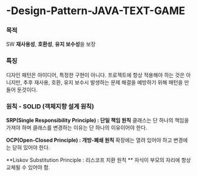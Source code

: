 # -Design-Pattern-JAVA-TEXT-GAME

### 목적 ###
SW **재사용성**, **호환성**, **유지 보수성**을 보장

### 특징 ###
디자인 패턴은 아이디어, 특정한 구현이 아니다.
프로젝트에 항상 적용해야 하는 것은 아니지만, 추후 재사용, 호환, 유지 보수시 발생하는 문제 해결을 예방하기 위해 패턴을 만들어 둔것이다.

### 원칙 - SOLID (객체지향 설계 원칙) 

**SRP(Single Responsibility Principle) : 단일 책임 원칙**
클래스는 단 하나의 책임을 가져야 하며 클래스를 변경하는 이유는 단 하나의 이유이어야 한다.

**OCP(Open-Closed Principle) : 개방-폐쇄 원칙**
확장에는 열려 있어야 하고 변경에는 닫혀 있어야 한다.

**Liskov Substitution Principle  : 리스코프 치환 원칙 **
자식이 부모의 자리에 항상 교체될 수 있어야 함.
